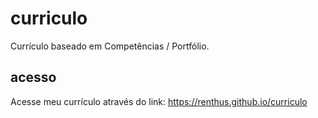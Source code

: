 # curriculo
Currículo baseado em Competências / Portfólio.
## acesso
Acesse meu currículo através do link:
https://renthus.github.io/curriculo

